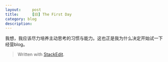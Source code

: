 ```yaml
---
layout:     post
title:      [旧] The First Day
category: blog
description: 
---
```

我想，我应该尽力培养主动思考的习惯与能力。这也正是我为什么决定开始试一下经营blog。


> Written with [StackEdit](https://stackedit.io/).
